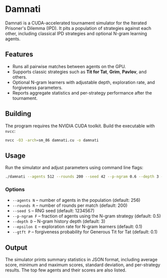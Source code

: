 # Damnati

Damnati is a CUDA-accelerated tournament simulator for the Iterated Prisoner's Dilemma (IPD). It pits a population of strategies against each other, including classical IPD strategies and optional N-gram learning agents.

## Features

- Runs all pairwise matches between agents on the GPU.
- Supports classic strategies such as **Tit for Tat**, **Grim**, **Pavlov**, and others.
- Optional N-gram learners with adjustable depth, exploration rate, and forgiveness parameters.
- Reports aggregate statistics and per-strategy performance after the tournament.

## Building

The program requires the NVIDIA CUDA toolkit. Build the executable with `nvcc`:

```bash
nvcc -O3 -arch=sm_86 damnati.cu -o damnati
```

## Usage

Run the simulator and adjust parameters using command line flags:

```bash
./damnati --agents 512 --rounds 200 --seed 42 --p-ngram 0.6 --depth 3 --epsilon 0.1 --gtft 0.1
```

### Options

- `--agents N`   – number of agents in the population (default: 256)
- `--rounds R`   – number of rounds per match (default: 200)
- `--seed S`     – RNG seed (default: 1234567)
- `--p-ngram F`  – fraction of agents using the N-gram strategy (default: 0.5)
- `--depth D`    – N-gram history depth (default: 3)
- `--epsilon E`  – exploration rate for N-gram learners (default: 0.1)
- `--gtft P`     – forgiveness probability for Generous Tit for Tat (default: 0.1)

## Output

The simulator prints summary statistics in JSON format, including average score, minimum and maximum scores, standard deviation, and per-strategy results. The top few agents and their scores are also listed.
